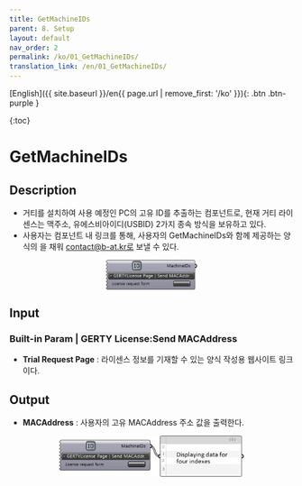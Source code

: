 ```yaml
---
title: GetMachineIDs
parent: 8. Setup
layout: default
nav_order: 2
permalink: /ko/01_GetMachineIDs/
translation_link: /en/01_GetMachineIDs/
---
```


[English]({{ site.baseurl }}/en{{ page.url | remove_first: '/ko' }}){: .btn .btn-purple }
<!-- [한국어]({{ site.baseurl }}/ko{{ page.url | remove_first: '/en' }}){: .btn .btn-purple } -->

{:toc}
# GetMachineIDs

## Description

* 거티를 설치하여 사용 예정인 PC의 고유 ID를 추출하는 컴포넌트로, 현재 거티 라이센스는 맥주소, 유에스비아이디(USBID) 2가지 종속 방식을 보유하고 있다.
* 사용자는 컴포넌트 내 링크를 통해, 사용자의 GetMachineIDs와 함께 제공하는 양식의 을 채워 contact@b-at.kr로 보낼 수 있다.

<p align="center">  <img src="/assets/images/GetMachineIDs.png" align="center" width="32%"></p>

## Input
### Built-in Param | GERTY License:Send MACAddress

* **Trial Request Page** : 라이센스 정보를 기재할 수 있는 양식 작성용 웹사이트 링크이다.

## Output

* **MACAddress** : 사용자의 고유 MACAddress 주소 값을 출력한다.

<p align="center"><img src="/assets/images/GetmachineIDs_00.png" align="center" width="65%"></p>
